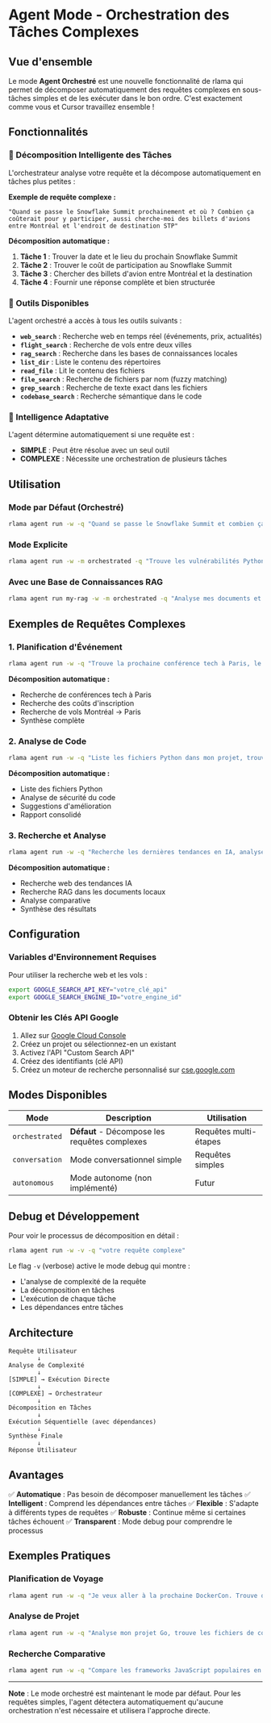 # Agent Mode - Orchestration des Tâches Complexes

## Vue d'ensemble

Le mode **Agent Orchestré** est une nouvelle fonctionnalité de rlama qui permet de décomposer automatiquement des requêtes complexes en sous-tâches simples et de les exécuter dans le bon ordre. C'est exactement comme vous et Cursor travaillez ensemble !

## Fonctionnalités

### 🎯 Décomposition Intelligente des Tâches
L'orchestrateur analyse votre requête et la décompose automatiquement en tâches plus petites :

**Exemple de requête complexe :**
```
"Quand se passe le Snowflake Summit prochainement et où ? Combien ça coûterait pour y participer, aussi cherche-moi des billets d'avions entre Montréal et l'endroit de destination STP"
```

**Décomposition automatique :**
1. **Tâche 1** : Trouver la date et le lieu du prochain Snowflake Summit
2. **Tâche 2** : Trouver le coût de participation au Snowflake Summit
3. **Tâche 3** : Chercher des billets d'avion entre Montréal et la destination
4. **Tâche 4** : Fournir une réponse complète et bien structurée

### 🔧 Outils Disponibles

L'agent orchestré a accès à tous les outils suivants :

- **`web_search`** : Recherche web en temps réel (événements, prix, actualités)
- **`flight_search`** : Recherche de vols entre deux villes
- **`rag_search`** : Recherche dans les bases de connaissances locales
- **`list_dir`** : Liste le contenu des répertoires
- **`read_file`** : Lit le contenu des fichiers
- **`file_search`** : Recherche de fichiers par nom (fuzzy matching)
- **`grep_search`** : Recherche de texte exact dans les fichiers
- **`codebase_search`** : Recherche sémantique dans le code

### 🧠 Intelligence Adaptative

L'agent détermine automatiquement si une requête est :
- **SIMPLE** : Peut être résolue avec un seul outil
- **COMPLEXE** : Nécessite une orchestration de plusieurs tâches

## Utilisation

### Mode par Défaut (Orchestré)
```bash
rlama agent run -w -q "Quand se passe le Snowflake Summit et combien ça coûte depuis Montréal ?"
```

### Mode Explicite
```bash
rlama agent run -w -m orchestrated -q "Trouve les vulnérabilités Python dans mon code et suggère des corrections"
```

### Avec une Base de Connaissances RAG
```bash
rlama agent run my-rag -w -m orchestrated -q "Analyse mes documents et trouve des informations sur la sécurité"
```

## Exemples de Requêtes Complexes

### 1. Planification d'Événement
```bash
rlama agent run -w -q "Trouve la prochaine conférence tech à Paris, le coût d'inscription, et des vols depuis Montréal"
```

**Décomposition automatique :**
- Recherche de conférences tech à Paris
- Recherche des coûts d'inscription
- Recherche de vols Montréal → Paris
- Synthèse complète

### 2. Analyse de Code
```bash
rlama agent run -w -q "Liste les fichiers Python dans mon projet, trouve les problèmes de sécurité, et suggère des améliorations"
```

**Décomposition automatique :**
- Liste des fichiers Python
- Analyse de sécurité du code
- Suggestions d'amélioration
- Rapport consolidé

### 3. Recherche et Analyse
```bash
rlama agent run -w -q "Recherche les dernières tendances en IA, analyse mes documents sur l'IA, et compare les approches"
```

**Décomposition automatique :**
- Recherche web des tendances IA
- Recherche RAG dans les documents locaux
- Analyse comparative
- Synthèse des résultats

## Configuration

### Variables d'Environnement Requises

Pour utiliser la recherche web et les vols :
```bash
export GOOGLE_SEARCH_API_KEY="votre_clé_api"
export GOOGLE_SEARCH_ENGINE_ID="votre_engine_id"
```

### Obtenir les Clés API Google

1. Allez sur [Google Cloud Console](https://console.cloud.google.com/)
2. Créez un projet ou sélectionnez-en un existant
3. Activez l'API "Custom Search API"
4. Créez des identifiants (clé API)
5. Créez un moteur de recherche personnalisé sur [cse.google.com](https://cse.google.com/)

## Modes Disponibles

| Mode | Description | Utilisation |
|------|-------------|-------------|
| `orchestrated` | **Défaut** - Décompose les requêtes complexes | Requêtes multi-étapes |
| `conversation` | Mode conversationnel simple | Requêtes simples |
| `autonomous` | Mode autonome (non implémenté) | Futur |

## Debug et Développement

Pour voir le processus de décomposition en détail :
```bash
rlama agent run -w -v -q "votre requête complexe"
```

Le flag `-v` (verbose) active le mode debug qui montre :
- L'analyse de complexité de la requête
- La décomposition en tâches
- L'exécution de chaque tâche
- Les dépendances entre tâches

## Architecture

```
Requête Utilisateur
        ↓
Analyse de Complexité
        ↓
[SIMPLE] → Exécution Directe
        ↓
[COMPLEXE] → Orchestrateur
        ↓
Décomposition en Tâches
        ↓
Exécution Séquentielle (avec dépendances)
        ↓
Synthèse Finale
        ↓
Réponse Utilisateur
```

## Avantages

✅ **Automatique** : Pas besoin de décomposer manuellement les tâches
✅ **Intelligent** : Comprend les dépendances entre tâches
✅ **Flexible** : S'adapte à différents types de requêtes
✅ **Robuste** : Continue même si certaines tâches échouent
✅ **Transparent** : Mode debug pour comprendre le processus

## Exemples Pratiques

### Planification de Voyage
```bash
rlama agent run -w -q "Je veux aller à la prochaine DockerCon. Trouve quand et où c'est, combien ça coûte, et des vols depuis Québec"
```

### Analyse de Projet
```bash
rlama agent run -w -q "Analyse mon projet Go, trouve les fichiers de configuration, vérifie les vulnérabilités, et suggère des améliorations"
```

### Recherche Comparative
```bash
rlama agent run -w -q "Compare les frameworks JavaScript populaires en 2024, trouve leurs avantages/inconvénients, et recommande le meilleur pour mon projet"
```

---

**Note** : Le mode orchestré est maintenant le mode par défaut. Pour les requêtes simples, l'agent détectera automatiquement qu'aucune orchestration n'est nécessaire et utilisera l'approche directe. 